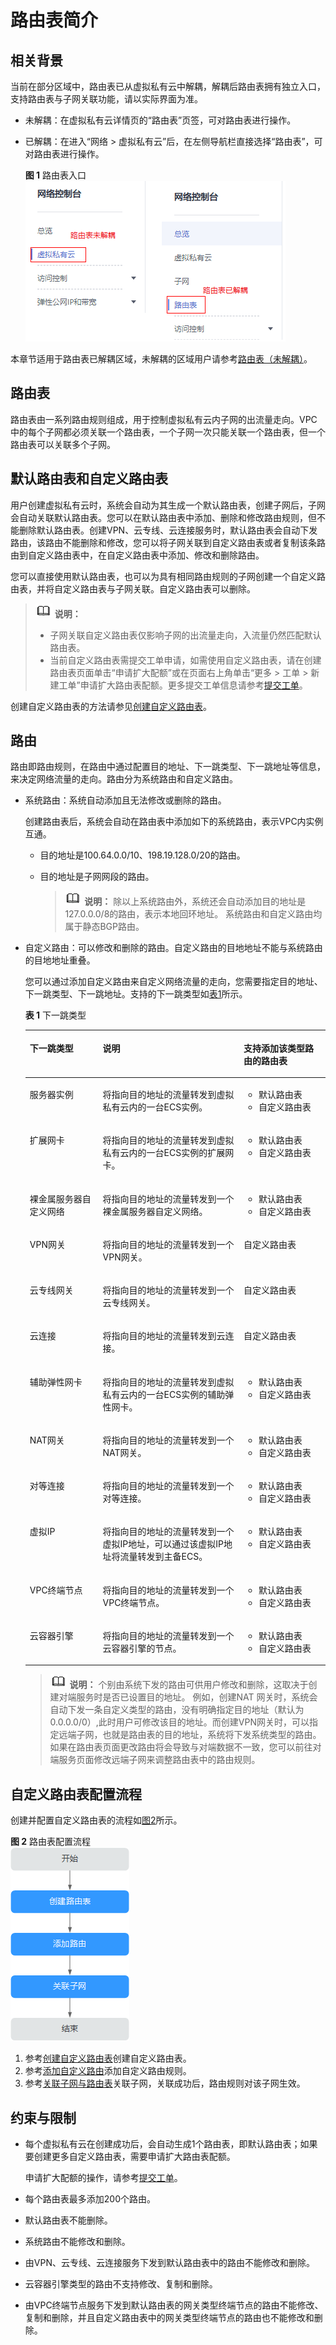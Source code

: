 # 路由表简介<a name="vpc_route01_0001"></a>

## 相关背景<a name="section145281414143815"></a>

当前在部分区域中，路由表已从虚拟私有云中解耦，解耦后路由表拥有独立入口，支持路由表与子网关联功能，请以实际界面为准。

-   未解耦：在虚拟私有云详情页的“路由表”页签，可对路由表进行操作。
-   已解耦：在进入“网络 \> 虚拟私有云”后，在左侧导航栏直接选择“路由表”，可对路由表进行操作。

    **图 1**  路由表入口<a name="zh-cn_topic_0118498988_fig276711413583"></a>  
    ![](figures/路由表入口.png "路由表入口")


本章节适用于路由表已解耦区域，未解耦的区域用户请参考[路由表（未解耦）](路由表-UG.md)。

## 路由表<a name="zh-cn_topic_0212076956_section16876512249"></a>

路由表由一系列路由规则组成，用于控制虚拟私有云内子网的出流量走向。VPC中的每个子网都必须关联一个路由表，一个子网一次只能关联一个路由表，但一个路由表可以关联多个子网。

## 默认路由表和自定义路由表<a name="zh-cn_topic_0212076956_section6611164205816"></a>

用户创建虚拟私有云时，系统会自动为其生成一个默认路由表，创建子网后，子网会自动关联默认路由表。您可以在默认路由表中添加、删除和修改路由规则，但不能删除默认路由表。创建VPN、云专线、云连接服务时，默认路由表会自动下发路由，该路由不能删除和修改，您可以将子网关联到自定义路由表或者复制该条路由到自定义路由表中，在自定义路由表中添加、修改和删除路由。

您可以直接使用默认路由表，也可以为具有相同路由规则的子网创建一个自定义路由表，并将自定义路由表与子网关联。自定义路由表可以删除。

>![](public_sys-resources/icon-note.gif) **说明：** 
>-   子网关联自定义路由表仅影响子网的出流量走向，入流量仍然匹配默认路由表。
>-   当前自定义路由表需提交工单申请，如需使用自定义路由表，请在创建路由表页面单击“申请扩大配额”或在页面右上角单击“更多 \> 工单 \> 新建工单”申请扩大路由表配额。更多提交工单信息请参考[提交工单](https://support.huaweicloud.com/usermanual-ticket/zh-cn_topic_0127038618.html)。

创建自定义路由表的方法请参见[创建自定义路由表](创建自定义路由表.md)。

## 路由<a name="zh-cn_topic_0212076956_section1285819527334"></a>

路由即路由规则，在路由中通过配置目的地址、下一跳类型、下一跳地址等信息，来决定网络流量的走向。路由分为系统路由和自定义路由。

-   系统路由：系统自动添加且无法修改或删除的路由。

    创建路由表后，系统会自动在路由表中添加如下的系统路由，表示VPC内实例互通。

    -   目的地址是100.64.0.0/10、198.19.128.0/20的路由。
    -   目的地址是子网网段的路由。

        >![](public_sys-resources/icon-note.gif) **说明：** 
        >除以上系统路由外，系统还会自动添加目的地址是127.0.0.0/8的路由，表示本地回环地址。
        >系统路由和自定义路由均属于静态BGP路由。


-   自定义路由：可以修改和删除的路由。自定义路由的目地地址不能与系统路由的目地地址重叠。

    您可以通过添加自定义路由来自定义网络流量的走向，您需要指定目的地址、下一跳类型、下一跳地址。支持的下一跳类型如[表1](#table1727714140542)所示。

    **表 1**  下一跳类型

    <a name="table1727714140542"></a>
    <table><thead align="left"><tr id="zh-cn_topic_0118498988_route_0001_row13277814115411"><th class="cellrowborder" valign="top" width="24.310000000000002%" id="mcps1.2.4.1.1"><p id="zh-cn_topic_0118498988_route_0001_p1427720144540"><a name="zh-cn_topic_0118498988_route_0001_p1427720144540"></a><a name="zh-cn_topic_0118498988_route_0001_p1427720144540"></a>下一跳类型</p>
    </th>
    <th class="cellrowborder" valign="top" width="46.97%" id="mcps1.2.4.1.2"><p id="zh-cn_topic_0118498988_route_0001_p6277114195415"><a name="zh-cn_topic_0118498988_route_0001_p6277114195415"></a><a name="zh-cn_topic_0118498988_route_0001_p6277114195415"></a>说明</p>
    </th>
    <th class="cellrowborder" valign="top" width="28.720000000000002%" id="mcps1.2.4.1.3"><p id="zh-cn_topic_0118498988_p743612227143"><a name="zh-cn_topic_0118498988_p743612227143"></a><a name="zh-cn_topic_0118498988_p743612227143"></a>支持添加该类型路由的路由表</p>
    </th>
    </tr>
    </thead>
    <tbody><tr id="zh-cn_topic_0118498988_route_0001_row112771014105411"><td class="cellrowborder" valign="top" width="24.310000000000002%" headers="mcps1.2.4.1.1 "><p id="zh-cn_topic_0118498988_route_0001_p1927719149547"><a name="zh-cn_topic_0118498988_route_0001_p1927719149547"></a><a name="zh-cn_topic_0118498988_route_0001_p1927719149547"></a>服务器实例</p>
    </td>
    <td class="cellrowborder" valign="top" width="46.97%" headers="mcps1.2.4.1.2 "><p id="zh-cn_topic_0118498988_route_0001_p17277161415418"><a name="zh-cn_topic_0118498988_route_0001_p17277161415418"></a><a name="zh-cn_topic_0118498988_route_0001_p17277161415418"></a>将指向目的地址的流量转发到虚拟私有云内的一台ECS实例。</p>
    </td>
    <td class="cellrowborder" valign="top" width="28.720000000000002%" headers="mcps1.2.4.1.3 "><a name="zh-cn_topic_0118498988_ul14768115591513"></a><a name="zh-cn_topic_0118498988_ul14768115591513"></a><ul id="zh-cn_topic_0118498988_ul14768115591513"><li>默认路由表</li><li>自定义路由表</li></ul>
    </td>
    </tr>
    <tr id="zh-cn_topic_0118498988_route_0001_row327761465419"><td class="cellrowborder" valign="top" width="24.310000000000002%" headers="mcps1.2.4.1.1 "><p id="zh-cn_topic_0118498988_route_0001_p827791485414"><a name="zh-cn_topic_0118498988_route_0001_p827791485414"></a><a name="zh-cn_topic_0118498988_route_0001_p827791485414"></a>扩展网卡</p>
    </td>
    <td class="cellrowborder" valign="top" width="46.97%" headers="mcps1.2.4.1.2 "><p id="zh-cn_topic_0118498988_route_0001_p10750143185612"><a name="zh-cn_topic_0118498988_route_0001_p10750143185612"></a><a name="zh-cn_topic_0118498988_route_0001_p10750143185612"></a>将指向目的地址的流量转发到虚拟私有云内的一台ECS实例的扩展网卡。</p>
    </td>
    <td class="cellrowborder" valign="top" width="28.720000000000002%" headers="mcps1.2.4.1.3 "><a name="zh-cn_topic_0118498988_ul129297014168"></a><a name="zh-cn_topic_0118498988_ul129297014168"></a><ul id="zh-cn_topic_0118498988_ul129297014168"><li>默认路由表</li><li>自定义路由表</li></ul>
    </td>
    </tr>
    <tr id="zh-cn_topic_0118498988_row1370272516115"><td class="cellrowborder" valign="top" width="24.310000000000002%" headers="mcps1.2.4.1.1 "><p id="zh-cn_topic_0118498988_p1970242519119"><a name="zh-cn_topic_0118498988_p1970242519119"></a><a name="zh-cn_topic_0118498988_p1970242519119"></a>裸金属服务器自定义网络</p>
    </td>
    <td class="cellrowborder" valign="top" width="46.97%" headers="mcps1.2.4.1.2 "><p id="zh-cn_topic_0118498988_p17702825131119"><a name="zh-cn_topic_0118498988_p17702825131119"></a><a name="zh-cn_topic_0118498988_p17702825131119"></a>将指向目的地址的流量转发到一个裸金属服务器自定义网络。</p>
    </td>
    <td class="cellrowborder" valign="top" width="28.720000000000002%" headers="mcps1.2.4.1.3 "><a name="zh-cn_topic_0118498988_ul13641746181615"></a><a name="zh-cn_topic_0118498988_ul13641746181615"></a><ul id="zh-cn_topic_0118498988_ul13641746181615"><li>默认路由表</li><li>自定义路由表</li></ul>
    </td>
    </tr>
    <tr id="zh-cn_topic_0118498988_route_0001_row427719141546"><td class="cellrowborder" valign="top" width="24.310000000000002%" headers="mcps1.2.4.1.1 "><p id="zh-cn_topic_0118498988_p1513562511170"><a name="zh-cn_topic_0118498988_p1513562511170"></a><a name="zh-cn_topic_0118498988_p1513562511170"></a>VPN网关</p>
    </td>
    <td class="cellrowborder" valign="top" width="46.97%" headers="mcps1.2.4.1.2 "><p id="zh-cn_topic_0118498988_route_0001_p7277514165419"><a name="zh-cn_topic_0118498988_route_0001_p7277514165419"></a><a name="zh-cn_topic_0118498988_route_0001_p7277514165419"></a>将指向目的地址的流量转发到一个VPN网关。</p>
    </td>
    <td class="cellrowborder" valign="top" width="28.720000000000002%" headers="mcps1.2.4.1.3 "><p id="zh-cn_topic_0118498988_p77151116151411"><a name="zh-cn_topic_0118498988_p77151116151411"></a><a name="zh-cn_topic_0118498988_p77151116151411"></a>自定义路由表</p>
    </td>
    </tr>
    <tr id="zh-cn_topic_0118498988_route_0001_row62774144548"><td class="cellrowborder" valign="top" width="24.310000000000002%" headers="mcps1.2.4.1.1 "><p id="zh-cn_topic_0118498988_route_0001_p1277314115417"><a name="zh-cn_topic_0118498988_route_0001_p1277314115417"></a><a name="zh-cn_topic_0118498988_route_0001_p1277314115417"></a>云专线网关</p>
    </td>
    <td class="cellrowborder" valign="top" width="46.97%" headers="mcps1.2.4.1.2 "><p id="zh-cn_topic_0118498988_route_0001_p132774141542"><a name="zh-cn_topic_0118498988_route_0001_p132774141542"></a><a name="zh-cn_topic_0118498988_route_0001_p132774141542"></a>将指向目的地址的流量转发到一个云专线网关。</p>
    </td>
    <td class="cellrowborder" valign="top" width="28.720000000000002%" headers="mcps1.2.4.1.3 "><p id="zh-cn_topic_0118498988_p1771571661415"><a name="zh-cn_topic_0118498988_p1771571661415"></a><a name="zh-cn_topic_0118498988_p1771571661415"></a>自定义路由表</p>
    </td>
    </tr>
    <tr id="zh-cn_topic_0118498988_row972915476181"><td class="cellrowborder" valign="top" width="24.310000000000002%" headers="mcps1.2.4.1.1 "><p id="zh-cn_topic_0118498988_route_0001_p227741425411"><a name="zh-cn_topic_0118498988_route_0001_p227741425411"></a><a name="zh-cn_topic_0118498988_route_0001_p227741425411"></a>云连接</p>
    </td>
    <td class="cellrowborder" valign="top" width="46.97%" headers="mcps1.2.4.1.2 "><p id="zh-cn_topic_0118498988_route_0001_p13277014125420"><a name="zh-cn_topic_0118498988_route_0001_p13277014125420"></a><a name="zh-cn_topic_0118498988_route_0001_p13277014125420"></a>将指向目的地址的流量转发到云连接。</p>
    </td>
    <td class="cellrowborder" valign="top" width="28.720000000000002%" headers="mcps1.2.4.1.3 "><p id="zh-cn_topic_0118498988_p107158167144"><a name="zh-cn_topic_0118498988_p107158167144"></a><a name="zh-cn_topic_0118498988_p107158167144"></a>自定义路由表</p>
    </td>
    </tr>
    <tr id="zh-cn_topic_0118498988_row7847531257"><td class="cellrowborder" valign="top" width="24.310000000000002%" headers="mcps1.2.4.1.1 "><p id="zh-cn_topic_0118498988_p984773172514"><a name="zh-cn_topic_0118498988_p984773172514"></a><a name="zh-cn_topic_0118498988_p984773172514"></a>辅助弹性网卡</p>
    </td>
    <td class="cellrowborder" valign="top" width="46.97%" headers="mcps1.2.4.1.2 "><p id="zh-cn_topic_0118498988_p118479352512"><a name="zh-cn_topic_0118498988_p118479352512"></a><a name="zh-cn_topic_0118498988_p118479352512"></a>将指向目的地址的流量转发到虚拟私有云内的一台ECS实例的辅助弹性网卡。</p>
    </td>
    <td class="cellrowborder" valign="top" width="28.720000000000002%" headers="mcps1.2.4.1.3 "><a name="zh-cn_topic_0118498988_ul14108048122520"></a><a name="zh-cn_topic_0118498988_ul14108048122520"></a><ul id="zh-cn_topic_0118498988_ul14108048122520"><li>默认路由表</li><li>自定义路由表</li></ul>
    </td>
    </tr>
    <tr id="zh-cn_topic_0118498988_route_0001_row112776144548"><td class="cellrowborder" valign="top" width="24.310000000000002%" headers="mcps1.2.4.1.1 "><p id="zh-cn_topic_0118498988_route_0001_p227791413548"><a name="zh-cn_topic_0118498988_route_0001_p227791413548"></a><a name="zh-cn_topic_0118498988_route_0001_p227791413548"></a>NAT网关</p>
    </td>
    <td class="cellrowborder" valign="top" width="46.97%" headers="mcps1.2.4.1.2 "><p id="zh-cn_topic_0118498988_route_0001_p0277181475413"><a name="zh-cn_topic_0118498988_route_0001_p0277181475413"></a><a name="zh-cn_topic_0118498988_route_0001_p0277181475413"></a>将指向目的地址的流量转发到一个NAT网关。</p>
    </td>
    <td class="cellrowborder" valign="top" width="28.720000000000002%" headers="mcps1.2.4.1.3 "><a name="zh-cn_topic_0118498988_ul1337415852619"></a><a name="zh-cn_topic_0118498988_ul1337415852619"></a><ul id="zh-cn_topic_0118498988_ul1337415852619"><li>默认路由表</li><li>自定义路由表</li></ul>
    </td>
    </tr>
    <tr id="zh-cn_topic_0118498988_route_0001_row10277171416546"><td class="cellrowborder" valign="top" width="24.310000000000002%" headers="mcps1.2.4.1.1 "><p id="zh-cn_topic_0118498988_route_0001_p1727714149546"><a name="zh-cn_topic_0118498988_route_0001_p1727714149546"></a><a name="zh-cn_topic_0118498988_route_0001_p1727714149546"></a>对等连接</p>
    </td>
    <td class="cellrowborder" valign="top" width="46.97%" headers="mcps1.2.4.1.2 "><p id="zh-cn_topic_0118498988_route_0001_p22771814135413"><a name="zh-cn_topic_0118498988_route_0001_p22771814135413"></a><a name="zh-cn_topic_0118498988_route_0001_p22771814135413"></a>将指向目的地址的流量转发到一个对等连接。</p>
    </td>
    <td class="cellrowborder" valign="top" width="28.720000000000002%" headers="mcps1.2.4.1.3 "><a name="zh-cn_topic_0118498988_ul39491419102618"></a><a name="zh-cn_topic_0118498988_ul39491419102618"></a><ul id="zh-cn_topic_0118498988_ul39491419102618"><li>默认路由表</li><li>自定义路由表</li></ul>
    </td>
    </tr>
    <tr id="zh-cn_topic_0118498988_route_0001_row1781535195512"><td class="cellrowborder" valign="top" width="24.310000000000002%" headers="mcps1.2.4.1.1 "><p id="zh-cn_topic_0118498988_route_0001_p27863516551"><a name="zh-cn_topic_0118498988_route_0001_p27863516551"></a><a name="zh-cn_topic_0118498988_route_0001_p27863516551"></a>虚拟IP</p>
    </td>
    <td class="cellrowborder" valign="top" width="46.97%" headers="mcps1.2.4.1.2 "><p id="zh-cn_topic_0118498988_route_0001_p978123515556"><a name="zh-cn_topic_0118498988_route_0001_p978123515556"></a><a name="zh-cn_topic_0118498988_route_0001_p978123515556"></a>将指向目的地址的流量转发到一个虚拟IP地址，可以通过该虚拟IP地址将流量转发到主备ECS。</p>
    </td>
    <td class="cellrowborder" valign="top" width="28.720000000000002%" headers="mcps1.2.4.1.3 "><a name="zh-cn_topic_0118498988_ul1236384412619"></a><a name="zh-cn_topic_0118498988_ul1236384412619"></a><ul id="zh-cn_topic_0118498988_ul1236384412619"><li>默认路由表</li><li>自定义路由表</li></ul>
    </td>
    </tr>
    <tr id="zh-cn_topic_0118498988_route_0001_row1653212151559"><td class="cellrowborder" valign="top" width="24.310000000000002%" headers="mcps1.2.4.1.1 "><p id="zh-cn_topic_0118498988_route_0001_p1753341525512"><a name="zh-cn_topic_0118498988_route_0001_p1753341525512"></a><a name="zh-cn_topic_0118498988_route_0001_p1753341525512"></a>VPC终端节点</p>
    </td>
    <td class="cellrowborder" valign="top" width="46.97%" headers="mcps1.2.4.1.2 "><p id="zh-cn_topic_0118498988_route_0001_p8533101585519"><a name="zh-cn_topic_0118498988_route_0001_p8533101585519"></a><a name="zh-cn_topic_0118498988_route_0001_p8533101585519"></a>将指向目的地址的流量转发到一个VPC终端节点。</p>
    </td>
    <td class="cellrowborder" valign="top" width="28.720000000000002%" headers="mcps1.2.4.1.3 "><a name="zh-cn_topic_0118498988_ul79021019173518"></a><a name="zh-cn_topic_0118498988_ul79021019173518"></a><ul id="zh-cn_topic_0118498988_ul79021019173518"><li>默认路由表</li><li>自定义路由表</li></ul>
    </td>
    </tr>
    <tr id="zh-cn_topic_0118498988_row106012202612"><td class="cellrowborder" valign="top" width="24.310000000000002%" headers="mcps1.2.4.1.1 "><p id="zh-cn_topic_0118498988_p12611420264"><a name="zh-cn_topic_0118498988_p12611420264"></a><a name="zh-cn_topic_0118498988_p12611420264"></a>云容器引擎</p>
    </td>
    <td class="cellrowborder" valign="top" width="46.97%" headers="mcps1.2.4.1.2 "><p id="zh-cn_topic_0118498988_p0621201764"><a name="zh-cn_topic_0118498988_p0621201764"></a><a name="zh-cn_topic_0118498988_p0621201764"></a>将指向目的地址的流量转发到一个云容器引擎的节点。</p>
    </td>
    <td class="cellrowborder" valign="top" width="28.720000000000002%" headers="mcps1.2.4.1.3 "><a name="zh-cn_topic_0118498988_ul65851620143510"></a><a name="zh-cn_topic_0118498988_ul65851620143510"></a><ul id="zh-cn_topic_0118498988_ul65851620143510"><li>默认路由表</li><li>自定义路由表</li></ul>
    </td>
    </tr>
    </tbody>
    </table>

    >![](public_sys-resources/icon-note.gif) **说明：** 
    >个别由系统下发的路由可供用户修改和删除，这取决于创建对端服务时是否已设置目的地址。
    >例如，创建NAT 网关时，系统会自动下发一条自定义类型的路由，没有明确指定目的地址（默认为0.0.0.0/0）,此时用户可修改该目的地址。而创建VPN网关时，可以指定远端子网，也就是路由表的目的地址，系统将下发系统类型的路由。如果在路由表页面更改路由将会导致与对端数据不一致，您可以前往对端服务页面修改远端子网来调整路由表中的路由规则。


## 自定义路由表配置流程<a name="zh-cn_topic_0212076956_section1642985916554"></a>

创建并配置自定义路由表的流程如[图2](#zh-cn_topic_0212076956_fig16862186152219)所示。

**图 2**  路由表配置流程<a name="zh-cn_topic_0212076956_fig16862186152219"></a>  
![](figures/路由表配置流程.png "路由表配置流程")

1.  参考[创建自定义路由表](创建自定义路由表.md)创建自定义路由表。
2.  参考[添加自定义路由](添加自定义路由.md)添加自定义路由规则。
3.  参考[关联子网与路由表](关联子网与路由表.md)关联子网，关联成功后，路由规则对该子网生效。

## 约束与限制<a name="zh-cn_topic_0212076956_section195914453249"></a>

-   每个虚拟私有云在创建成功后，会自动生成1个路由表，即默认路由表；如果要创建更多自定义路由表，需要申请扩大路由表配额。

    申请扩大配额的操作，请参考[提交工单](https://support.huaweicloud.com/usermanual-ticket/zh-cn_topic_0127038618.html)。

-   每个路由表最多添加200个路由。
-   默认路由表不能删除。
-   系统路由不能修改和删除。
-   由VPN、云专线、云连接服务下发到默认路由表中的路由不能修改和删除。
-   云容器引擎类型的路由不支持修改、复制和删除。
-   由VPC终端节点服务下发到默认路由表的网关类型终端节点的路由不能修改、复制和删除，并且自定义路由表中的网关类型终端节点的路由也不能修改和删除。

